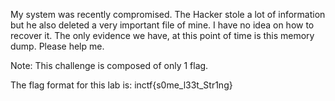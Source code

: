My system was recently compromised. The Hacker stole a lot of information but he also deleted a very important file of mine. I have no idea on how to recover it. The only evidence we have, at this point of time is this memory dump. Please help me.

Note: This challenge is composed of only 1 flag.

The flag format for this lab is: inctf{s0me_l33t_Str1ng}

